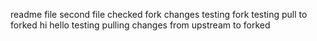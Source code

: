 readme file
second file checked
fork changes
testing fork
testing pull to forked 
hi
hello
testing pulling changes from upstream to forked
